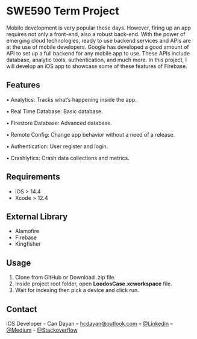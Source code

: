 # SWE590 Term Project

Mobile development is very popular these days. However, firing up an app requires not only a front-end, also a robust back-end. With the power of emerging  cloud technologies, ready to use backend services and APIs are at the use of mobile developers. Google has developed a good amount of API to set up a full backend for any mobile app to use. These APIs include database, analytic tools, authentication, and much more. In this project, I will develop an iOS app to showcase some of these features of Firebase.


## Features
• Analytics: Tracks what’s happening inside the app.

• Real Time Database: Basic database.

• Firestore Database: Advanced database.

• Remote Config: Change app behavior without a need of a release.

• Authentication: User register and login.

• Crashlytics: Crash data collections and metrics.

## Requirements

- iOS > 14.4
- Xcode > 12.4

## External Library

- Alamofire 
- Firebase
- Kingfisher

## Usage

1. Clone from GitHub or Download .zip file.
2. Inside project root folder, open __LoodosCase.xcworkspace__ file.
3. Wait for indexing then pick a device and click run.

## Contact

iOS Developer - Can Dayan – hcdayan@outlook.com – [@Linkedin](https://www.linkedin.com/in/can-d/) – [@Medium](https://activesludge.medium.com/) - [@Stackoverflow](https://stackoverflow.com/users/12594970/active-sludge)
